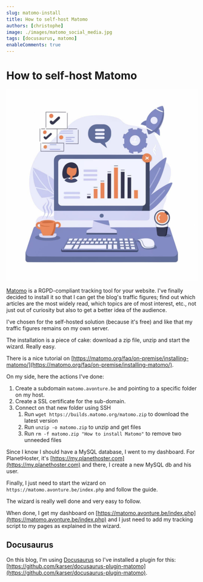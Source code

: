 ```yaml
---
slug: matomo-install
title: How to self-host Matomo
authors: [christophe]
image: ./images/matomo_social_media.jpg
tags: [docusaurus, matomo]
enableComments: true
---
```

# How to self-host Matomo

![How to self-host Matomo](./images/matomo_banner.jpg)

[Matomo](https://matomo.org) is a RGPD-compliant tracking tool for your website. I've finally decided to install it so that I can get the blog's traffic figures; find out which articles are the most widely read, which topics are of most interest, etc., not just out of curiosity but also to get a better idea of the audience.

I've chosen for the self-hosted solution (because it's free) and like that my traffic figures remains on my own server.

<!-- truncate -->

The installation is a piece of cake: download a zip file, unzip and start the wizard. Really easy.

There is a nice tutorial on [https://matomo.org/faq/on-premise/installing-matomo/](https://matomo.org/faq/on-premise/installing-matomo/).

On my side, here the actions I've done:

1. Create a subdomain `matomo.avonture.be` and pointing to a specific folder on my host.
2. Create a SSL certificate for the sub-domain.
3. Connect on that new folder using SSH
   1. Run `wget https://builds.matomo.org/matomo.zip` to download the latest version
   2. Run `unzip -o matomo.zip` to unzip and get files
   3. Run `rm -f matomo.zip "How to install Matomo"` to remove two unneeded files

Since I know I should have a MySQL database, I went to my dashboard. For PlanetHoster, it's [https://my.planethoster.com](https://my.planethoster.com) and there, I create a new MySQL db and his user.

Finally, I just need to start the wizard on `https://matomo.avonture.be/index.php` and follow the guide. 

The wizard is really well done and very easy to follow.

When done, I get my dashboard on [https://matomo.avonture.be/index.php](https://matomo.avonture.be/index.php) and I just need to add my tracking script to my pages as explained in the wizard.

## Docusaurus

On this blog, I'm using [Docusaurus](https://docusaurus.io/) so I've installed a plugin for this: [https://github.com/karser/docusaurus-plugin-matomo](https://github.com/karser/docusaurus-plugin-matomo).